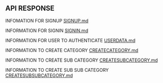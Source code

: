 ## API RESPONSE

INFOMATION FOR SIGNUP  [SIGNUP.md](./SIGNUP.md) 

INFORMATION FOR SIGNIN [SIGNIN.md](./SIGNIN.md)

INFORMATION FOR USER TO AUTHENTICATE [USERDATA.md](./USERDATA.md)

INFORMATION TO CREATE CATEGORY [CREATECATEGORY.md](./CREATECATEGORY.md)

INFORMATION TO CREATE SUB CATEGORY [CREATESUBCATEGORY.md](./CREATESUBCATEGORY.md)

INFORMATION TO CREATE SUB SUB CATEGORY [CREATESUBSUBCATEGORY.md](./CREATESUBSUBCATEGORY.md)
